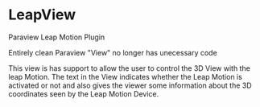 LeapView
========

Paraview Leap Motion Plugin

Entirely clean Paraview "View" no longer has unecessary code

This view is has support to allow the user to control the 3D View with the leap Motion. 
The text in the View indicates whether the Leap Motion is activated or not and also gives 
the viewer some information about the 3D coordinates seen by the Leap Motion Device.
